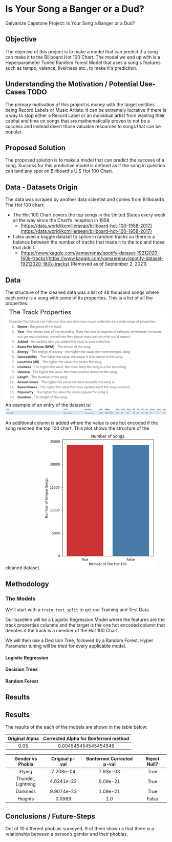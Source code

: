 # Is Your Song a Banger or a Dud?
Galvanize Capstone Project: Is Your Song a Banger or a Dud?

## Objective
The objecive of this project is to make a model that can predict if a song can make it to the Billboard Hot 100 Chart. The model we end up with is a Hyperparameter Tuned Random Forest Model that uses a song's features such as tempo, valence, liveliness etc., to make it's prediction. 

## Understanding the Motivation / Potential Use-Cases TODO
The primary motivation of this project is money with the target enitities being Record Labels or Music Artists.
It can be extremely lucrative if there is a way to stop either a Record Label or an individual artist from wasting their capital and time on songs that are mathematically proven to not be a success and instead divert those valuable resources to songs that can be popular.

## Proposed Solution 
The proposed solution is to make a model that can predict the success of a song. Success for this predictive model is defined as if the song in question can land any spot on Billboard's U.S Hot 100 Chart.

## Data - Datasets Origin
The data was scraped by another data scientist and comes from Billboard’s The Hot 100 chart:  
* The Hot 100 Chart covers the top songs in the United States every week all the way since the Chart’s inception in 1958. 
  * [https://data.world/kcmillersean/billboard-hot-100-1958-2017](https://data.world/kcmillersean/billboard-hot-100-1958-2017)
* I also used a kaggle dataset to splice in random tracks so there is a balance between the number of tracks that made it to the top and those that didn’t.
  * [https://www.kaggle.com/yamaerenay/spotify-dataset-19212020-160k-tracks](https://www.kaggle.com/yamaerenay/spotify-dataset-19212020-160k-tracks) [Removed as of September 2, 2021]

## Data
The structure of the cleaned data was a list of 48 thousand songs where each entry is a song with some of its properties. This is a list of all the properties:
![The Track Properties](images/TrackProperties.png)
An example of an entry of the dataset is: 
![Sample Track](images/TrackSampleElvis.png)

An additional column is added where the value is one hot encoded if the song reached the top 100 chart. 
This plot shows the structure of the cleaned dataset.
![Balanced_DF](plots/balanced_df.png)

## Methodology
### The Models
We'll start with a `train_test_split` to get our Training and Test Data.

Our baseline will be a Logistic Regression Model where the features are the track properties columns and the target is the one hot encoded column that denotes if the track is a member of the Hot 100 Chart.

We will then use a Decision Tree, followed by a Random Forest. Hyper Parameter tuning will be tried for every applicable model.

#### Logistic Regression

#### Decision Trees

#### Random Forest

## Results

## Results
The results of the each of the models are shown in the table below:


|  Original Alpha | Corrected Alpha for Bonferroni method | 
| :---: | :---: |
| 0.05 | 0.004545454545454546 |

| Gender vs Phobia | Original p-val | Bonferroni Corrected p-val| Reject Null? |
| :---: | :---: | :---: | :---: |
| Flying             | 7.208e-04  | 7.93e-03 | True |
| Thunder, Lightning | 4.6241𝑒−22 | 5.09e-21 | True |
| Darkness           | 9.9074𝑒−23 | 1.09e-21 | True |
| Heights            | 0.0989     | 1.0      | False|


## Conclusions / Future-Steps
Out of 10 different phobias surveyed, 9 of them show us that there is a relationship between a person’s gender and their phobias. 
<!-- 
Future Steps - Would be to go back to the beginning and impute those 2% of missing values I dropped and see if there is a significant difference. 

Post-Hoc Testing- Pair-wise comparisons. 
To see which gender is more afraid of those phobias and where the relationship is between the levels of the variables. -->
